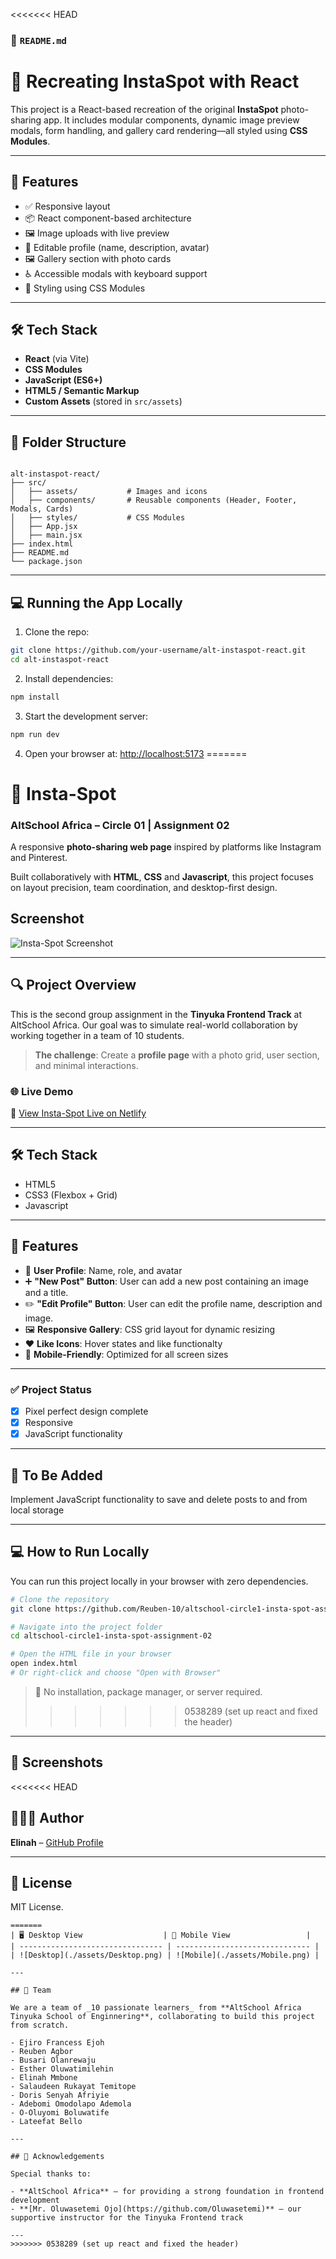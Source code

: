<<<<<<< HEAD

### 📄 `README.md`


# 🔄 Recreating InstaSpot with React

This project is a React-based recreation of the original **InstaSpot** photo-sharing app. It includes modular components, dynamic image preview modals, form handling, and gallery card rendering—all styled using **CSS Modules**.

---

## 🚀 Features

- ✅ Responsive layout
- 📦 React component-based architecture
- 🖼️ Image uploads with live preview
- 📝 Editable profile (name, description, avatar)
- 🖼️ Gallery section with photo cards
- ♿ Accessible modals with keyboard support
- 🎨 Styling using CSS Modules

---

## 🛠️ Tech Stack

- **React** (via Vite)
- **CSS Modules**
- **JavaScript (ES6+)**
- **HTML5 / Semantic Markup**
- **Custom Assets** (stored in `src/assets`)

---

## 📂 Folder Structure

```

alt-instaspot-react/
├── src/
│   ├── assets/           # Images and icons
│   ├── components/       # Reusable components (Header, Footer, Modals, Cards)
│   ├── styles/           # CSS Modules
│   ├── App.jsx
│   ├── main.jsx
├── index.html
├── README.md
└── package.json

````

---

## 💻 Running the App Locally

1. Clone the repo:

```bash
git clone https://github.com/your-username/alt-instaspot-react.git
cd alt-instaspot-react
````

2. Install dependencies:

```bash
npm install
```

3. Start the development server:

```bash
npm run dev
```

4. Open your browser at: [http://localhost:5173](http://localhost:5173)
=======
# 📸 Insta-Spot

### AltSchool Africa – Circle 01 | Assignment 02

A responsive **photo-sharing web page** inspired by platforms like Instagram and Pinterest.

Built collaboratively with **HTML**, **CSS** and **Javascript**, this project focuses on layout precision, team coordination, and desktop-first design.

## Screenshot

![Insta-Spot Screenshot](./assets/images/screenshot.png)

---

## 🔍 Project Overview

This is the second group assignment in the **Tinyuka Frontend Track** at AltSchool Africa.
Our goal was to simulate real-world collaboration by working together in a team of 10 students.

> **The challenge**: Create a **profile page** with a photo grid, user section, and minimal interactions.

### 🌐 Live Demo

🔗 [View Insta-Spot Live on Netlify](https://insta-spot-circle-01.netlify.app/)

---

## 🛠 Tech Stack

- HTML5
- CSS3 (Flexbox + Grid)
- Javascript

---

## 📁 Features

- 👤 **User Profile**: Name, role, and avatar
- ➕ **"New Post" Button**: User can add a new post containing an image and a title.
- ✏️ **"Edit Profile" Button**: User can edit the profile name, description and image.
- 🖼 **Responsive Gallery**: CSS grid layout for dynamic resizing
- ❤️ **Like Icons**: Hover states and like functionalty
- 📱 **Mobile-Friendly**: Optimized for all screen sizes

---

### ✅ Project Status

- [x] Pixel perfect design complete
- [x] Responsive
- [x] JavaScript functionality

---

## 🔧 To Be Added

Implement JavaScript functionality to save and delete posts to and from local storage

---

## 💻 How to Run Locally

You can run this project locally in your browser with zero dependencies.

```bash
# Clone the repository
git clone https://github.com/Reuben-10/altschool-circle1-insta-spot-assignment-02.git

# Navigate into the project folder
cd altschool-circle1-insta-spot-assignment-02

# Open the HTML file in your browser
open index.html
# Or right-click and choose "Open with Browser"
```

> 📝 No installation, package manager, or server required.
>>>>>>> 0538289 (set up react and fixed the header)

---

## 📸 Screenshots

<<<<<<< HEAD



## 🧑🏽‍💻 Author

**Elinah** – [GitHub Profile](https://github.com/elinah254)

---

## 📃 License

MIT License.

```
=======
| 🖥️ Desktop View                  | 📱 Mobile View                 |
| -------------------------------- | ------------------------------ |
| ![Desktop](./assets/Desktop.png) | ![Mobile](./assets/Mobile.png) |

---

## 👥 Team

We are a team of _10 passionate learners_ from **AltSchool Africa Tinyuka School of Enginnering**, collaborating to build this project from scratch.

- Ejiro Francess Ejoh
- Reuben Agbor
- Busari Olanrewaju
- Esther Oluwatimilehin
- Elinah Mmbone
- Salaudeen Rukayat Temitope
- Doris Senyah Afriyie
- Adebomi Omodolapo Ademola
- O-Oluyomi Boluwatife
- Lateefat Bello

---

## 🙏 Acknowledgements

Special thanks to:

- **AltSchool Africa** – for providing a strong foundation in frontend development
- **[Mr. Oluwasetemi Ojo](https://github.com/Oluwasetemi)** – our supportive instructor for the Tinyuka Frontend track

---
>>>>>>> 0538289 (set up react and fixed the header)
